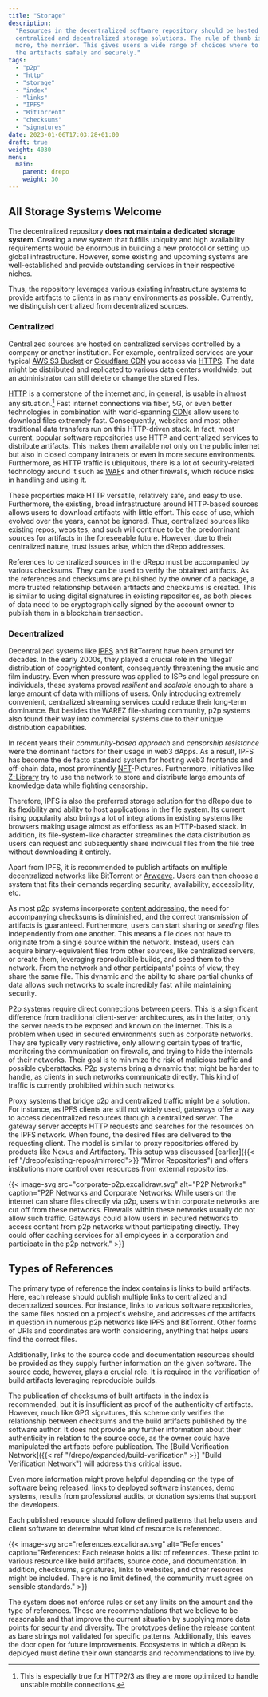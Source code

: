 ```yaml
---
title: "Storage"
description:
  "Resources in the decentralized software repository should be hosted on
  centralized and decentralized storage solutions. The rule of thumb is: the
  more, the merrier. This gives users a wide range of choices where to obtain
  the artifacts safely and securely."
tags:
  - "p2p"
  - "http"
  - "storage"
  - "index"
  - "links"
  - "IPFS"
  - "BitTorrent"
  - "checksums"
  - "signatures"
date: 2023-01-06T17:03:28+01:00
draft: true
weight: 4030
menu:
  main:
    parent: drepo
    weight: 30
---
```


## All Storage Systems Welcome

The decentralized repository **does not maintain a dedicated storage system**.
Creating a new system that fulfills ubiquity and high availability requirements
would be enormous in building a new protocol or setting up global
infrastructure. However, some existing and upcoming systems are well-established
and provide outstanding services in their respective niches.

Thus, the repository leverages various existing infrastructure systems to
provide artifacts to clients in as many environments as possible. Currently, we
distinguish centralized from decentralized sources.

### Centralized

Centralized sources are hosted on centralized services controlled by a company
or another institution. For example, centralized services are your typical
[AWS S3 Bucket](https://aws.amazon.com/s3/ "AWS S3") or
[Cloudflare CDN](https://www.cloudflare.com/cdn/ "Cloudflare CDN") you access
via [HTTPS](https://en.wikipedia.org/wiki/HTTPS "HTTPS"). The data might be
distributed and replicated to various data centers worldwide, but an
administrator can still delete or change the stored files.

[HTTP](https://en.wikipedia.org/wiki/Hypertext_Transfer_Protocol "HTTP") is a
cornerstone of the internet and, in general, is usable in almost any
situation.[^http] Fast internet connections via fiber, 5G, or even better
technologies in combination with world-spanning
[CDN](https://en.wikipedia.org/wiki/Content_delivery_network "Content Delivery
Network")s
allow users to download files extremely fast. Consequently, websites and most
other traditional data transfers run on this HTTP-driven stack. In fact, most
current, popular software repositories use HTTP and centralized services to
distribute artifacts. This makes them available not only on the public internet
but also in closed company intranets or even in more secure environments.
Furthermore, as HTTP traffic is ubiquitous, there is a lot of security-related
technology around it such as
[WAF](https://en.wikipedia.org/wiki/Web_application_firewall "Web Application
Firewall")s
and other firewalls, which reduce risks in handling and using it.

[^http]:
    This is especially true for HTTP2/3 as they are more optimized to handle
    unstable mobile connections.

These properties make HTTP versatile, relatively safe, and easy to use.
Furthermore, the existing, broad infrastructure around HTTP-based sources allows
users to download artifacts with little effort. This ease of use, which evolved
over the years, cannot be ignored. Thus, centralized sources like existing
repos, websites, and such will continue to be the predominant sources for
artifacts in the foreseeable future. However, due to their centralized nature,
trust issues arise, which the dRepo addresses.

References to centralized sources in the dRepo must be accompanied by various
checksums. They can be used to verify the obtained artifacts. As the references
and checksums are published by the owner of a package, a more trusted
relationship between artifacts and checksums is created. This is similar to
using digital signatures in existing repositories, as both pieces of data need
to be cryptographically signed by the account owner to publish them in a
blockchain transaction.

### Decentralized

Decentralized systems like
[IPFS](https://ipfs.tech/ "InterPlanetary File System") and BitTorrent have been
around for decades. In the early 2000s, they played a crucial role in the
'illegal' distribution of copyrighted content, consequently threatening the
music and film industry. Even when pressure was applied to ISPs and legal
pressure on individuals, these systems proved _resilient_ and _scalable_ enough
to share a large amount of data with millions of users. Only introducing
extremely convenient, centralized streaming services could reduce their
long-term dominance. But besides the WAREZ file-sharing community, p2p systems
also found their way into commercial systems due to their unique distribution
capabilities.

In recent years their _community-based approach_ and _censorship resistance_
were the dominant factors for their usage in web3 dApps. As a result, IPFS has
become the de facto standard system for hosting web3 frontends and off-chain
data, most prominently
[NFT](https://en.wikipedia.org/wiki/Non-fungible_token "Non-fungible Token")-Pictures.
Furthermore, initiatives like
[Z-Library](https://annas-blog.org/help-seed-zlibrary-on-ipfs.html "Z-Library")
try to use the network to store and distribute large amounts of knowledge data
while fighting censorship.

Therefore, IPFS is also the preferred storage solution for the dRepo due to its
flexibility and ability to host applications in the file system. Its current
rising popularity also brings a lot of integrations in existing systems like
browsers making usage almost as effortless as an HTTP-based stack. In addition,
its file-system-like character streamlines the data distribution as users can
request and subsequently share individual files from the file tree without
downloading it entirely.

Apart from IPFS, it is recommended to publish artifacts on multiple
decentralized networks like BitTorrent or
[Arweave](https://www.arweave.org/ "Arweave"). Users can then choose a system
that fits their demands regarding security, availability, accessibility, etc.

As most p2p systems incorporate
[content addressing](https://en.wikipedia.org/wiki/Content-addressable_storage "Content-addressable Storage"),
the need for accompanying checksums is diminished, and the correct transmission
of artifacts is guaranteed. Furthermore, users can start sharing or _seeding_
files independently from one another. This means a file does not have to
originate from a single source within the network. Instead, users can acquire
binary-equivalent files from other sources, like centralized servers, or create
them, leveraging reproducible builds, and seed them to the network. From the
network and other participants' points of view, they share the same file. This
dynamic and the ability to share partial chunks of data allows such networks to
scale incredibly fast while maintaining security.

P2p systems require direct connections between peers. This is a significant
difference from traditional client-server architectures, as in the latter, only
the server needs to be exposed and known on the internet. This is a problem when
used in secured environments such as corporate networks. They are typically very
restrictive, only allowing certain types of traffic, monitoring the
communication on firewalls, and trying to hide the internals of their networks.
Their goal is to minimize the risk of malicious traffic and possible
cyberattacks. P2p systems bring a dynamic that might be harder to handle, as
clients in such networks communicate directly. This kind of traffic is currently
prohibited within such networks.

Proxy systems that bridge p2p and centralized traffic might be a solution.
For instance, as IPFS clients are still not widely used, gateways offer a way to
access decentralized resources through a centralized server. The gateway server
accepts HTTP requests and searches for the resources on the IPFS network. When
found, the desired files are delivered to the requesting client. The model is
similar to proxy repositories offered by products like Nexus and Artifactory.
This setup was discussed [earlier]({{< ref "/drepo/existing-repos/mirrored">}}
"Mirror Repositories") and offers institutions more control over resources from
external repositories.

{{< image-svg
  src="corporate-p2p.excalidraw.svg"
  alt="P2P Networks"
  caption="P2P Networks and Corporate Networks: While users on the internet can share files directly via p2p, users within corporate networks are cut off from these networks. Firewalls within these networks usually do not allow such traffic. Gateways could allow users in secured networks to access content from p2p networks without participating directly. They could offer caching services for all employees in a corporation and participate in the p2p network." >}}

## Types of References

The primary type of reference the index contains is links to build artifacts.
Here, each release should publish multiple links to centralized and
decentralized sources. For instance, links to various software repositories, the
same files hosted on a project's website, and addresses of the artifacts in
question in numerous p2p networks like IPFS and BitTorrent. Other forms of URIs
and coordinates are worth considering, anything that helps users find the
correct files.

Additionally, links to the source code and documentation resources should be
provided as they supply further information on the given software. The source
code, however, plays a crucial role. It is required in the verification of build
artifacts leveraging reproducible builds.

The publication of checksums of built artifacts in the index is recommended, but
it is insufficient as proof of the authenticity of artifacts. However, much like
GPG signatures, this scheme only verifies the relationship between checksums and
the build artifacts published by the software author. It does not provide any
further information about their authenticity in relation to the source code, as
the owner could have manipulated the artifacts before publication. The [Build
Verification Network]({{< ref "/drepo/expanded/build-verification" >}} "Build
Verification Network") will address this critical issue.

Even more information might prove helpful depending on the type of software
being released: links to deployed software instances, demo systems, results from
professional audits, or donation systems that support the developers.

Each published resource should follow defined patterns that help users and
client software to determine what kind of resource is referenced.

{{< image-svg
  src="references.excalidraw.svg"
  alt="References"
  caption="References: Each release holds a list of references. These point to various resource like build artifacts, source code, and documentation. In addition, checksums, signatures, links to websites, and other resources might be included. There is no limit defined, the community must agree on sensible standards." >}}

The system does not enforce rules or set any limits on the amount and the type
of references. These are recommendations that we believe to be reasonable and
that improve the current situation by supplying more data points for security
and diversity. The prototypes define the release content as bare strings not
validated for specific patterns. Additionally, this leaves the door open for
future improvements. Ecosystems in which a dRepo is deployed must define their
own standards and recommendations to live by.